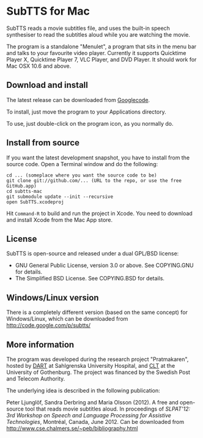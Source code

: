 SubTTS for Mac
==============

SubTTS reads a movie subtitles file, and uses the built-in speech synthesiser 
to read the subtitles aloud while you are watching the movie. 

The program is a standalone "Menulet", a program that sits in the menu bar 
and talks to your favourite video player. 
Currently it supports Quicktime Player X, Quicktime Player 7, VLC Player, and DVD Player.
It should work for Mac OSX 10.6 and above.

Download and install
--------------------

The latest release can be downloaded from 
[Googlecode](http://code.google.com/p/subtts/downloads).

To install, just move the program to your Applications directory.

To use, just double-click on the program icon, as you normally do.

Install from source
-------------------

If you want the latest development snapshot, you have to install from the source code.
Open a Terminal window and do the following:

	cd ... (someplace where you want the source code to be)
	git clone git://github.com/... (URL to the repo, or use the free GitHub.app)
	cd subtts-mac
	git submodule update --init --recursive
	open SubTTS.xcodeproj

Hit `Command-R` to build and run the project in Xcode. 
You need to download and install Xcode from the Mac App store. 

License
-------

SubTTS is open-source and released under a dual GPL/BSD license:
- GNU General Public License, version 3.0 or above. See COPYING.GNU for details.
- The Simplified BSD License. See COPYING.BSD for details.

Windows/Linux version
---------------------

There is a completely different version (based on the same concept) for Windows/Linux, which can be downloaded from 
http://code.google.com/p/subtts/

More information
----------------

The program was developed during the research project "Pratmakaren", 
hosted by [DART](http://www.dart-gbg.org/english) at Sahlgrenska University Hospital,
and [CLT](http://clt.gu.se) at the University of Gothenburg.
The project was financed by the Swedish Post and Telecom Authority.

The underlying idea is described in the following publication:

Peter Ljunglöf, Sandra Derbring and Maria Olsson (2012). 
A free and open-source tool that reads movie subtitles aloud. 
In proceedings of *SLPAT'12: 3rd Workshop on Speech and Language Processing for Assistive Technologies*, 
Montréal, Canada, June 2012.
Can be downloaded from http://www.cse.chalmers.se/~peb/bibliography.html
